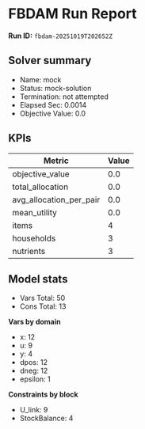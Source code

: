 # FBDAM Run Report

**Run ID:** `fbdam-20251019T202652Z`

## Solver summary
- Name: mock
- Status: mock-solution
- Termination: not attempted
- Elapsed Sec: 0.0014
- Objective Value: 0.0

## KPIs
| Metric | Value |
|---|---|
| objective_value | 0.0 |
| total_allocation | 0.0 |
| avg_allocation_per_pair | 0.0 |
| mean_utility | 0.0 |
| items | 4 |
| households | 3 |
| nutrients | 3 |

## Model stats
- Vars Total: 50
- Cons Total: 13

**Vars by domain**
- x: 12
- u: 9
- y: 4
- dpos: 12
- dneg: 12
- epsilon: 1

**Constraints by block**
- U_link: 9
- StockBalance: 4
